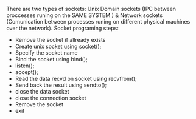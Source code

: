 There are two types of sockets: Unix Domain sockets (IPC between proccesses runing on the SAME SYSTEM ) & Network sockets (Comunication between processes runing on different physical machines over the network).
Socket programing steps:

* Remove the socket if allready exists
* Create unix socket using socket();
* Specify the socket name
* Bind the socket using bind();
* listen();
* accept();
* Read the data recvd on socket using recvfrom();
* Send back the result using sendto();
* close the data socket
* close the connection socket
* Remove the socket
* exit


